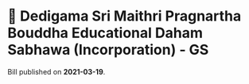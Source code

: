# 📄  Dedigama Sri Maithri Pragnartha Bouddha Educational Daham Sabhawa (Incorporation) - GS

Bill published on **2021-03-19**.
